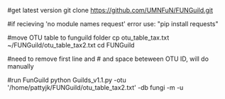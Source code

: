 
#get latest version
git clone https://github.com/UMNFuN/FUNGuild.git

#if recieving 'no module names request' error use: "pip install requests"

#move OTU table to funguild folder
cp otu_table_tax.txt ~/FUNGuild/otu_table_tax2.txt
cd FUNGuild

#need to remove first line and # and space beteween OTU ID, will do manually

#run FunGuild
python Guilds_v1.1.py -otu '/home/pattyjk/FUNGuild/otu_table_tax2.txt' -db fungi -m -u
```
